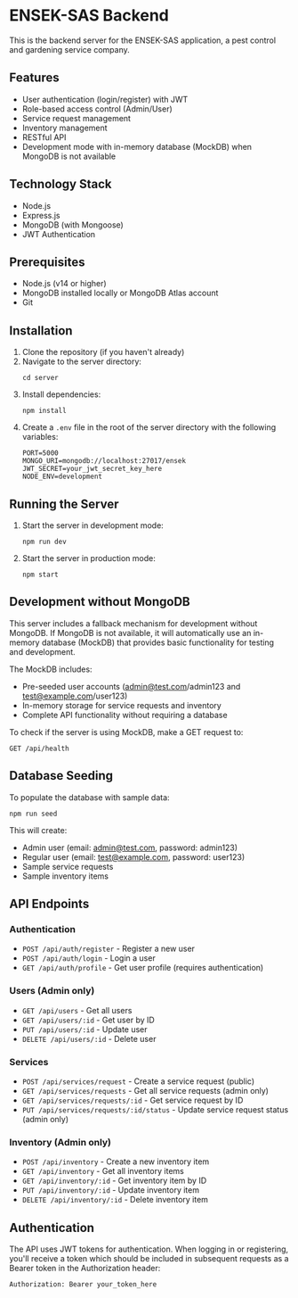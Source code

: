 # ENSEK-SAS Backend

This is the backend server for the ENSEK-SAS application, a pest control and gardening service company.

## Features

- User authentication (login/register) with JWT
- Role-based access control (Admin/User)
- Service request management
- Inventory management
- RESTful API
- Development mode with in-memory database (MockDB) when MongoDB is not available

## Technology Stack

- Node.js
- Express.js
- MongoDB (with Mongoose)
- JWT Authentication

## Prerequisites

- Node.js (v14 or higher)
- MongoDB installed locally or MongoDB Atlas account
- Git

## Installation

1. Clone the repository (if you haven't already)
2. Navigate to the server directory:
   ```
   cd server
   ```
3. Install dependencies:
   ```
   npm install
   ```
4. Create a `.env` file in the root of the server directory with the following variables:
   ```
   PORT=5000
   MONGO_URI=mongodb://localhost:27017/ensek
   JWT_SECRET=your_jwt_secret_key_here
   NODE_ENV=development
   ```

## Running the Server

1. Start the server in development mode:
   ```
   npm run dev
   ```
2. Start the server in production mode:
   ```
   npm start
   ```

## Development without MongoDB

This server includes a fallback mechanism for development without MongoDB. If MongoDB is not available, it will automatically use an in-memory database (MockDB) that provides basic functionality for testing and development.

The MockDB includes:
- Pre-seeded user accounts (admin@test.com/admin123 and test@example.com/user123)
- In-memory storage for service requests and inventory
- Complete API functionality without requiring a database

To check if the server is using MockDB, make a GET request to:
```
GET /api/health
```

## Database Seeding

To populate the database with sample data:
```
npm run seed
```

This will create:
- Admin user (email: admin@test.com, password: admin123)
- Regular user (email: test@example.com, password: user123)
- Sample service requests
- Sample inventory items

## API Endpoints

### Authentication
- `POST /api/auth/register` - Register a new user
- `POST /api/auth/login` - Login a user
- `GET /api/auth/profile` - Get user profile (requires authentication)

### Users (Admin only)
- `GET /api/users` - Get all users
- `GET /api/users/:id` - Get user by ID
- `PUT /api/users/:id` - Update user
- `DELETE /api/users/:id` - Delete user

### Services
- `POST /api/services/request` - Create a service request (public)
- `GET /api/services/requests` - Get all service requests (admin only)
- `GET /api/services/requests/:id` - Get service request by ID
- `PUT /api/services/requests/:id/status` - Update service request status (admin only)

### Inventory (Admin only)
- `POST /api/inventory` - Create a new inventory item
- `GET /api/inventory` - Get all inventory items
- `GET /api/inventory/:id` - Get inventory item by ID
- `PUT /api/inventory/:id` - Update inventory item
- `DELETE /api/inventory/:id` - Delete inventory item

## Authentication

The API uses JWT tokens for authentication. When logging in or registering, you'll receive a token which should be included in subsequent requests as a Bearer token in the Authorization header:

```
Authorization: Bearer your_token_here
```

